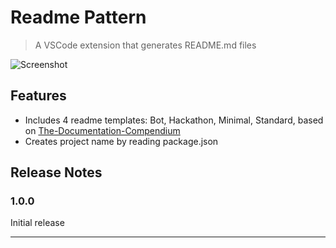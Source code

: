 # Readme Pattern

> A VSCode extension that generates README.md files

![Screenshot](https://github.com/thomascsd/vscode-readme-pattern/blob/master/screenshot.gif)

## Features

- Includes 4 readme templates: Bot, Hackathon, Minimal, Standard, based on [The-Documentation-Compendium](https://github.com/kylelobo/The-Documentation-Compendium/tree/master/README%20Templates)
- Creates project name by reading package.json

## Release Notes

### 1.0.0

Initial release

---
